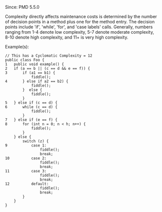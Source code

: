 Since: PMD 5.5.0

Complexity directly affects maintenance costs is determined by the number of decision points in a method
plus one for the method entry.  The decision points include 'if', 'while', 'for', and 'case labels' calls.
Generally, numbers ranging from 1-4 denote low complexity, 5-7 denote moderate complexity, 8-10 denote
high complexity, and 11+ is very high complexity.

Example(s):
```
// This has a Cyclomatic Complexity = 12
public class Foo {
1   public void example() {
2   if (a == b || (c == d && e == f)) {
3       if (a1 == b1) {
            fiddle();
4       } else if a2 == b2) {
            fiddle();
        }  else {
            fiddle();
        }
5   } else if (c == d) {
6       while (c == d) {
            fiddle();
        }
7   } else if (e == f) {
8       for (int n = 0; n < h; n++) {
            fiddle();
        }
    } else {
        switch (z) {
9           case 1:
                fiddle();
                break;
10          case 2:
                fiddle();
                break;
11          case 3:
                fiddle();
                break;
12          default:
                fiddle();
                break;
        }
    }
}
```
